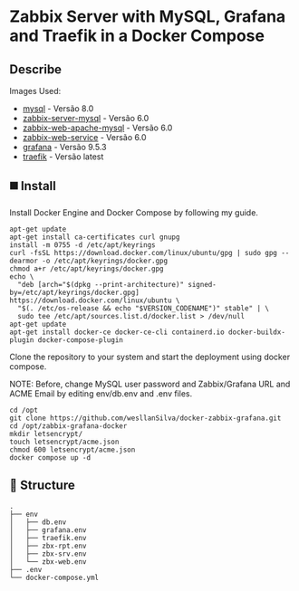 
# Zabbix Server with MySQL, Grafana and Traefik in a Docker Compose

##  Describe
Images Used:
* [mysql](https://hub.docker.com/_/mysql/) - Versão 8.0
* [zabbix-server-mysql](https://hub.docker.com/r/zabbix/zabbix-server-mysql/) - Versão 6.0
* [zabbix-web-apache-mysql](https://hub.docker.com/r/zabbix/zabbix-web-apache-mysql/) - Versão 6.0
* [zabbix-web-service](https://hub.docker.com/r/zabbix/zabbix-web-service/) - Versão 6.0
* [grafana](https://hub.docker.com/r/grafana/grafana/) - Versão 9.5.3
* [traefik](https://hub.docker.com/_/traefik/) - Versão latest

## ◼️ Install
Install Docker Engine and Docker Compose by following my guide.

```shell
apt-get update
apt-get install ca-certificates curl gnupg
install -m 0755 -d /etc/apt/keyrings
curl -fsSL https://download.docker.com/linux/ubuntu/gpg | sudo gpg --dearmor -o /etc/apt/keyrings/docker.gpg
chmod a+r /etc/apt/keyrings/docker.gpg
echo \
  "deb [arch="$(dpkg --print-architecture)" signed-by=/etc/apt/keyrings/docker.gpg] https://download.docker.com/linux/ubuntu \
  "$(. /etc/os-release && echo "$VERSION_CODENAME")" stable" | \
  sudo tee /etc/apt/sources.list.d/docker.list > /dev/null
apt-get update
apt-get install docker-ce docker-ce-cli containerd.io docker-buildx-plugin docker-compose-plugin
```

Clone the repository to your system and start the deployment using docker compose.

NOTE: Before, change MySQL user password and Zabbix/Grafana URL and ACME Email by editing env/db.env and .env files.

```shell
cd /opt
git clone https://github.com/wesllanSilva/docker-zabbix-grafana.git
cd /opt/zabbix-grafana-docker
mkdir letsencrypt/
touch letsencrypt/acme.json
chmod 600 letsencrypt/acme.json
docker compose up -d
```

## 📂 Structure
```shell
.
├── env
│   ├── db.env
│   ├── grafana.env
│   ├── traefik.env
│   ├── zbx-rpt.env
│   ├── zbx-srv.env
│   └── zbx-web.env
├── .env
└── docker-compose.yml
```
